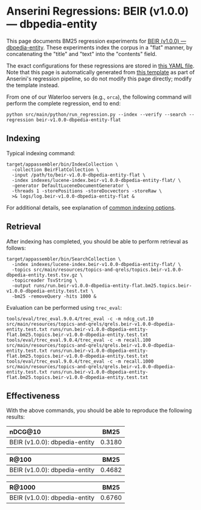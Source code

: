# Anserini Regressions: BEIR (v1.0.0) &mdash; dbpedia-entity

This page documents BM25 regression experiments for [BEIR (v1.0.0) &mdash; dbpedia-entity](http://beir.ai/).
These experiments index the corpus in a "flat" manner, by concatenating the "title" and "text" into the "contents" field.

The exact configurations for these regressions are stored in [this YAML file](../src/main/resources/regression/beir-v1.0.0-dbpedia-entity-flat.yaml).
Note that this page is automatically generated from [this template](../src/main/resources/docgen/templates/beir-v1.0.0-dbpedia-entity-flat.template) as part of Anserini's regression pipeline, so do not modify this page directly; modify the template instead.

From one of our Waterloo servers (e.g., `orca`), the following command will perform the complete regression, end to end:

```
python src/main/python/run_regression.py --index --verify --search --regression beir-v1.0.0-dbpedia-entity-flat
```

## Indexing

Typical indexing command:

```
target/appassembler/bin/IndexCollection \
  -collection BeirFlatCollection \
  -input /path/to/beir-v1.0.0-dbpedia-entity-flat \
  -index indexes/lucene-index.beir-v1.0.0-dbpedia-entity-flat/ \
  -generator DefaultLuceneDocumentGenerator \
  -threads 1 -storePositions -storeDocvectors -storeRaw \
  >& logs/log.beir-v1.0.0-dbpedia-entity-flat &
```

For additional details, see explanation of [common indexing options](common-indexing-options.md).

## Retrieval

After indexing has completed, you should be able to perform retrieval as follows:

```
target/appassembler/bin/SearchCollection \
  -index indexes/lucene-index.beir-v1.0.0-dbpedia-entity-flat/ \
  -topics src/main/resources/topics-and-qrels/topics.beir-v1.0.0-dbpedia-entity.test.tsv.gz \
  -topicreader TsvString \
  -output runs/run.beir-v1.0.0-dbpedia-entity-flat.bm25.topics.beir-v1.0.0-dbpedia-entity.test.txt \
  -bm25 -removeQuery -hits 1000 &
```

Evaluation can be performed using `trec_eval`:

```
tools/eval/trec_eval.9.0.4/trec_eval -c -m ndcg_cut.10 src/main/resources/topics-and-qrels/qrels.beir-v1.0.0-dbpedia-entity.test.txt runs/run.beir-v1.0.0-dbpedia-entity-flat.bm25.topics.beir-v1.0.0-dbpedia-entity.test.txt
tools/eval/trec_eval.9.0.4/trec_eval -c -m recall.100 src/main/resources/topics-and-qrels/qrels.beir-v1.0.0-dbpedia-entity.test.txt runs/run.beir-v1.0.0-dbpedia-entity-flat.bm25.topics.beir-v1.0.0-dbpedia-entity.test.txt
tools/eval/trec_eval.9.0.4/trec_eval -c -m recall.1000 src/main/resources/topics-and-qrels/qrels.beir-v1.0.0-dbpedia-entity.test.txt runs/run.beir-v1.0.0-dbpedia-entity-flat.bm25.topics.beir-v1.0.0-dbpedia-entity.test.txt
```

## Effectiveness

With the above commands, you should be able to reproduce the following results:

| nDCG@10                                                                                                      | BM25      |
|:-------------------------------------------------------------------------------------------------------------|-----------|
| BEIR (v1.0.0): dbpedia-entity                                                                                | 0.3180    |


| R@100                                                                                                        | BM25      |
|:-------------------------------------------------------------------------------------------------------------|-----------|
| BEIR (v1.0.0): dbpedia-entity                                                                                | 0.4682    |


| R@1000                                                                                                       | BM25      |
|:-------------------------------------------------------------------------------------------------------------|-----------|
| BEIR (v1.0.0): dbpedia-entity                                                                                | 0.6760    |
